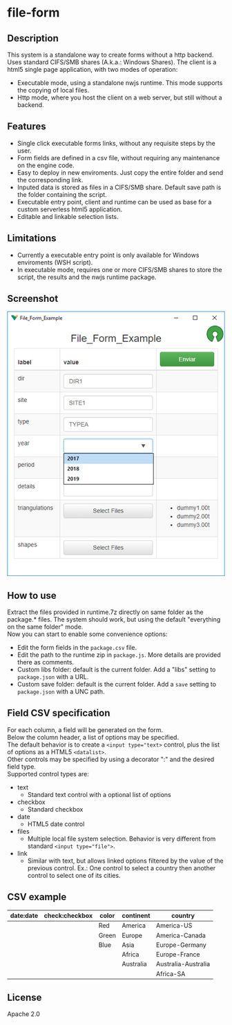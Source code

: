 # file-form

## Description
This system is a standalone way to create forms without a http backend. Uses standard CIFS/SMB shares (A.k.a.: Windows Shares).
The client is a html5 single page application, with two modes of operation:  
 - Executable mode, using a standalone nwjs runtime. This mode supports the copying of local files.
 - Http mode, where you host the client on a web server, but still without a backend.

## Features
 - Single click executable forms links, without any requisite steps by the user.
 - Form fields are defined in a csv file, without requiring any maintenance on the engine code.
 - Easy to deploy in new enviroments. Just copy the entire folder and send the corresponding link.
 - Inputed data is stored as files in a CIFS/SMB share. Default save path is the folder containing the script.
 - Executable entry point, client and runtime can be used as base for a custom serverless html5 application.
 - Editable and linkable selection lists.

## Limitations
 - Currently a executable entry point is only available for Windows enviroments (WSH script).
 - In executable mode, requires one or more CIFS/SMB shares to store the script, the results and the nwjs runtime package.
 
## Screenshot
![screenshot](https://github.com/pemn/file-form/blob/master/assets/screenshot1.png)

## How to use
Extract the files provided in runtime.7z directly on same folder as the package.* files.
The system should work, but using the default "everything on the same folder" mode.  
Now you can start to enable some convenience options:
 - Edit the form fields in the `package.csv` file.
 - Edit the path to the runtime zip in `package.js`. More details are provided there as comments.
 - Custom libs folder: default is the current folder. Add a "libs" setting to `package.json` with a URL.
 - Custom save folder: default is the current folder. Add a `save` setting to `package.json` with a UNC path.

 
## Field CSV specification
For each column, a field will be generated on the form.  
Below the column header, a list of options may be specified.  
The default behavior is to create a `<input type="text>` control, plus the list of options as a HTML5 `<datalist>`.  
Other controls may be specified by using a decorator ":" and the desired field type.  
Supported control types are:
 - text
   - Standard text control with a optional list of options
 - checkbox
   - Standard checkbox
 - date
   - HTML5 date control
 - files
   - Multiple local file system selection. Behavior is very different from standard `<input type="file">`.
 - link
   - Similar with text, but allows linked options filtered by the value of the previous control. Ex.: One control to select a country then another control to select one of its cities.

## CSV example
| date:date | check:checkbox | color | continent | country |
| --- | --- | --- | --- | --- |
| | | Red | America | America-US |
| | | Green | Europe | America-Canada |
| | | Blue | Asia | Europe-Germany |
| | | | Africa | Europe-France |
| | | | Australia | Australia-Australia |
| | | | | Africa-SA |



## License
Apache 2.0
